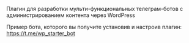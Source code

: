 Плагин для разработки мульти-функциональных телеграм-ботов с администрированием контента через WordPress

Пример бота, которого вы получите установив и настроив плагин: https://t.me/wp_starter_bot
